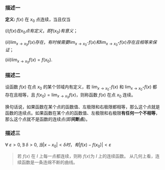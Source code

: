 

### 描述一

**定义:** $f(x)$ 在 $x_0$ 点连续，当且仅当

$(i) f(x) 在 x_0 点有定义，即 f(x_0) 有意义；$

$(ii) \lim_{x \to x_0} f(x) 存在，有时候需要 \lim_{x \to x_0^-} f(x) 和 \lim_{x \to x_0^+}f(x) 存在且相等来保证；$

$(iii) \lim_{x \to x_0} f(x) = f(x_0) .$

### 描述二

设函数 $f(x)$ 在点 $x_0$ 的某个邻域内有定义，若 $\lim_{x \to x_0^-}f(x)$ 和 $\lim_{x \to x_0^+}f(x)$ 都存在且相等，且 $f(x_0) = \lim_{x \to x_0}f(x)$，则称函数 $f(x)$ 在点 $x_0$ 连续。

换句话说，如果函数在某个点的函数值、左极限和右极限都相等，那么这个点就是函数的连续点。如果函数在某个点的函数值、左极限和右极限**有任何一个不相等**，那么这个点就不是函数的连续点(即**间断点**)。

### 描述三

$\forall~ \varepsilon > 0 , \exists~ \delta >0 , 当 |x - x_0| < \delta 时，有 |f(x) - f(x_0)| < \varepsilon$

> 若 $f(x)$ 在 $I$ 上每一点都连续，则称 $f(x)$为 $I$ 上的连续函数。
> 从几何上看，连续函数是一条连绵不断的曲线。

